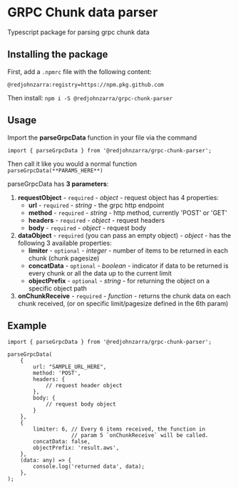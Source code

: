 # GRPC Chunk data parser

Typescript package for parsing grpc chunk data

## Installing the package

First, add a `.npmrc` file with the following content:

```
@redjohnzarra:registry=https://npm.pkg.github.com
```

Then install:
`npm i -S @redjohnzarra/grpc-chunk-parser`

## Usage

Import the **parseGrpcData** function in your file via the command

```
import { parseGrpcData } from '@redjohnzarra/grpc-chunk-parser';
```

Then call it like you would a normal function
`parseGrpcData(**PARAMS_HERE**)`

parseGrpcData has **3 parameters**:

1. **requestObject** - `required` - _object_ - request object has 4 properties:
    - **url** - `required` - _string_ - the grpc http endpoint
    - **method** - `required` - _string_ - http method, currently 'POST' or 'GET'
    - **headers** - `required` - _object_ - request headers
    - **body** - `required` - _object_ - request body
2. **dataObject** - `required` (you can pass an empty object) - _object_ - has the following 3 available properties:
    - **limiter** - `optional` - _integer_ - number of items to be returned in each chunk (chunk pagesize)
    - **concatData** - `optional` - _boolean_ - indicator if data to be returned is every chunk or all the data up to the current limit
    - **objectPrefix** - `optional` - _string_ - for returning the object on a specific object path
3. **onChunkReceive** - `required` - _function_ - returns the chunk data on each chunk received, (or on specific limit/pagesize defined in the 6th param)

## Example

```
import { parseGrpcData } from '@redjohnzarra/grpc-chunk-parser';

parseGrpcData(
    {
        url: "SAMPLE_URL_HERE",
        method: 'POST',
        headers: {
            // request header object
        },
        body: {
            // request body object
        }
    },
    {
        limiter: 6, // Every 6 items received, the function in
			        // param 5 `onChunkReceive` will be called.
        concatData: false,
        objectPrefix: 'result.aws',
    },
    (data: any) => {
        console.log('returned data', data);
    },
);
```

